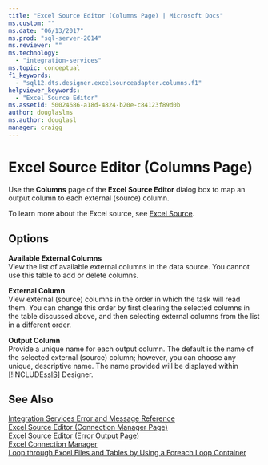 ```yaml
---
title: "Excel Source Editor (Columns Page) | Microsoft Docs"
ms.custom: ""
ms.date: "06/13/2017"
ms.prod: "sql-server-2014"
ms.reviewer: ""
ms.technology: 
  - "integration-services"
ms.topic: conceptual
f1_keywords: 
  - "sql12.dts.designer.excelsourceadapter.columns.f1"
helpviewer_keywords: 
  - "Excel Source Editor"
ms.assetid: 50024686-a18d-4824-b20e-c84123f89d0b
author: douglaslms
ms.author: douglasl
manager: craigg
---
```

# Excel Source Editor (Columns Page)
  Use the **Columns** page of the **Excel Source Editor** dialog box to map an output column to each external (source) column.  
  
 To learn more about the Excel source, see [Excel Source](data-flow/excel-source.md).  
  
## Options  
 **Available External Columns**  
 View the list of available external columns in the data source. You cannot use this table to add or delete columns.  
  
 **External Column**  
 View external (source) columns in the order in which the task will read them. You can change this order by first clearing the selected columns in the table discussed above, and then selecting external columns from the list in a different order.  
  
 **Output Column**  
 Provide a unique name for each output column. The default is the name of the selected external (source) column; however, you can choose any unique, descriptive name. The name provided will be displayed within [!INCLUDE[ssIS](../includes/ssis-md.md)] Designer.  
  
## See Also  
 [Integration Services Error and Message Reference](../../2014/integration-services/integration-services-error-and-message-reference.md)   
 [Excel Source Editor &#40;Connection Manager Page&#41;](../../2014/integration-services/excel-source-editor-connection-manager-page.md)   
 [Excel Source Editor &#40;Error Output Page&#41;](../../2014/integration-services/excel-source-editor-error-output-page.md)   
 [Excel Connection Manager](connection-manager/excel-connection-manager.md)   
 [Loop through Excel Files and Tables by Using a Foreach Loop Container](control-flow/foreach-loop-container.md)  
  
  
